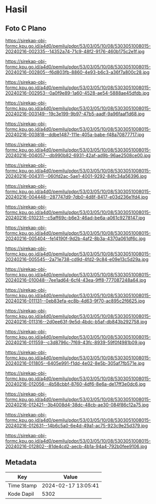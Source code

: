 # Hasil

## Foto C Plano

https://sirekap-obj-formc.kpu.go.id/a4d0/pemilu/pdpr/53/03/05/10/08/5303051008015-20240216-002335--14352a74-71c9-48f2-9176-460b175c2e1f.jpg

https://sirekap-obj-formc.kpu.go.id/a4d0/pemilu/pdpr/53/03/05/10/08/5303051008015-20240216-002805--f6d803fb-8860-4e93-b6c3-a36f7a800c28.jpg

https://sirekap-obj-formc.kpu.go.id/a4d0/pemilu/pdpr/53/03/05/10/08/5303051008015-20240216-002953--0a0f9e89-1a60-4528-ae54-5888ae45dfdb.jpg

https://sirekap-obj-formc.kpu.go.id/a4d0/pemilu/pdpr/53/03/05/10/08/5303051008015-20240216-003149--19c3e199-9b97-47b5-aadf-9a96faaf1d68.jpg

https://sirekap-obj-formc.kpu.go.id/a4d0/pemilu/pdpr/53/03/05/10/08/5303051008015-20240216-003818--ddbe1487-111e-405a-babe-f48a70877717.jpg

https://sirekap-obj-formc.kpu.go.id/a4d0/pemilu/pdpr/53/03/05/10/08/5303051008015-20240216-004057--db990b82-6931-42af-ad9b-96ae2508ce00.jpg

https://sirekap-obj-formc.kpu.go.id/a4d0/pemilu/pdpr/53/03/05/10/08/5303051008015-20240216-004311--060fd2ac-5ae1-4001-9292-84fc34a56396.jpg

https://sirekap-obj-formc.kpu.go.id/a4d0/pemilu/pdpr/53/03/05/10/08/5303051008015-20240216-004448--287747d9-7db0-4d8f-8417-e03d236e1fd4.jpg

https://sirekap-obj-formc.kpu.go.id/a4d0/pemilu/pdpr/53/03/05/10/08/5303051008015-20240216-010231--c5aff69c-b6e3-46ad-be6a-a061c9278147.jpg

https://sirekap-obj-formc.kpu.go.id/a4d0/pemilu/pdpr/53/03/05/10/08/5303051008015-20240216-005404--fe14190f-9d2b-4af2-8b3a-4370a061df6c.jpg

https://sirekap-obj-formc.kpu.go.id/a4d0/pemilu/pdpr/53/03/05/10/08/5303051008015-20240216-005545--2a71e738-cd9d-4fd2-9c84-e09e13c5d29a.jpg

https://sirekap-obj-formc.kpu.go.id/a4d0/pemilu/pdpr/53/03/05/10/08/5303051008015-20240216-010048--7ee1ad64-6cf4-43ea-9ff8-777087248a64.jpg

https://sirekap-obj-formc.kpu.go.id/a4d0/pemilu/pdpr/53/03/05/10/08/5303051008015-20240216-011131--0eb83efa-ec8b-4d63-9f70-ac895c2f6625.jpg

https://sirekap-obj-formc.kpu.go.id/a4d0/pemilu/pdpr/53/03/05/10/08/5303051008015-20240216-011316--2d0ee63f-9e5d-4bdc-b5af-db843b292758.jpg

https://sirekap-obj-formc.kpu.go.id/a4d0/pemilu/pdpr/53/03/05/10/08/5303051008015-20240216-011559--c3d8796c-7f69-43fc-8939-59f0f4981b09.jpg

https://sirekap-obj-formc.kpu.go.id/a4d0/pemilu/pdpr/53/03/05/10/08/5303051008015-20240216-011805--6405e991-f1dd-4e02-8e5b-305af7fb571e.jpg

https://sirekap-obj-formc.kpu.go.id/a4d0/pemilu/pdpr/53/03/05/10/08/5303051008015-20240216-012056--4b58cbbf-8760-4df6-8e6a-de17ff3e0dc6.jpg

https://sirekap-obj-formc.kpu.go.id/a4d0/pemilu/pdpr/53/03/05/10/08/5303051008015-20240216-012421--3b4008d4-38dc-48cb-ae30-084f86c12a75.jpg

https://sirekap-obj-formc.kpu.go.id/a4d0/pemilu/pdpr/53/03/05/10/08/5303051008015-20240216-012631--14b6c5a0-6e4d-49a1-ac75-923c9e25d379.jpg

https://sirekap-obj-formc.kpu.go.id/a4d0/pemilu/pdpr/53/03/05/10/08/5303051008015-20240216-012802--81de4cd2-aecb-4b1a-94a4-792b0fee9106.jpg


## Metadata

| Key        | Value               |
| ---------- | ------------------- |
| Time Stamp | 2024-02-17 13:05:41 |
| Kode Dapil | 5302                |



